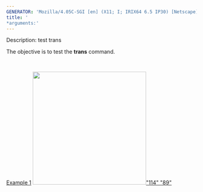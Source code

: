 ```yaml
---
GENERATOR: 'Mozilla/4.05C-SGI [en] (X11; I; IRIX64 6.5 IP30) [Netscape]'
title: '
*arguments:'
---
```


 Description: test trans

   The objective is to test the **trans** command.

    

   [Example 1](description_trans.md)
   [<img height="300" width="300" src="https://lanl.github.io/docs/assets/images/trans2_tn.gif">"114"
   "89"](description_trans.md)

